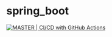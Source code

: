 # spring_boot
[![MASTER | CI/CD with GitHub Actions](https://github.com/gabrielleite03/spring_boot/actions/workflows/ci-cd-master.yml/badge.svg?branch=main)](https://github.com/gabrielleite03/spring_boot/actions/workflows/ci-cd-master.yml)